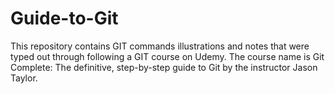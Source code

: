 # Guide-to-Git
This repository contains GIT commands illustrations and notes that were typed out through following a GIT course on Udemy. The course name is Git Complete: The definitive, step-by-step guide to Git by the instructor Jason Taylor.
